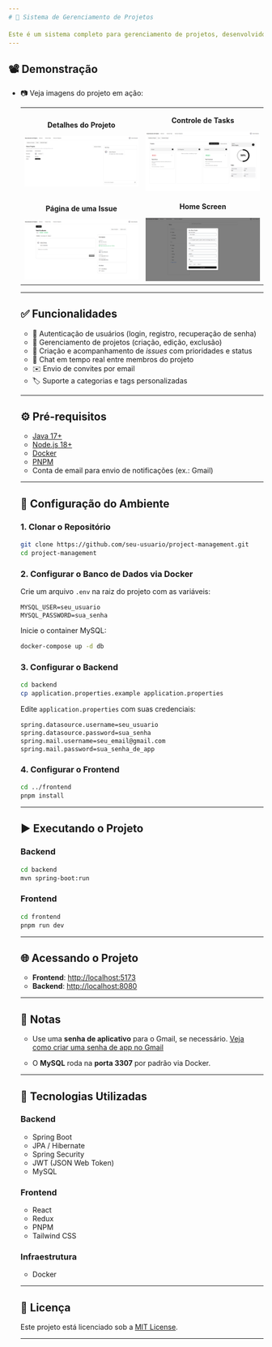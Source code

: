 ```yaml
---
# 📁 Sistema de Gerenciamento de Projetos

Este é um sistema completo para gerenciamento de projetos, desenvolvido com **Spring Boot** no backend e **React** no frontend. Ele oferece funcionalidades como autenticação de usuários, criação e gerenciamento de projetos, issues, chat em tempo real, envio de convites por email e muito mais. O banco de dados **MySQL** é configurado para rodar via **Docker**, facilitando a execução do projeto.
---
```


## 📽️ Demonstração

- 📷 Veja imagens do projeto em ação:

  <table align="center">
  <tr>
    <td align="center">
      <p><strong>Detalhes do Projeto</strong></p>
      <img src="https://raw.githubusercontent.com/SAIKO9X/project-management/main/screenshots/image.png" alt="Detalhes do Projeto" width="400"/>
    </td>
    <td align="center">
      <p><strong>Controle de Tasks</strong></p>
      <img src="https://raw.githubusercontent.com/SAIKO9X/project-management/main/screenshots/image2.png" alt="Controle de Tasks" width="400"/>
    </td>
  </tr>
  <tr>
    <td align="center">
      <p><strong>Página de uma Issue</strong></p>
      <img src="https://raw.githubusercontent.com/SAIKO9X/project-management/main/screenshots/image3.png" alt="Página de uma Issue" width="400"/>
    </td>
    <td align="center">
      <p><strong>Home Screen</strong></p>
      <img src="https://raw.githubusercontent.com/SAIKO9X/project-management/main/screenshots/image4.png" alt="Home Screen" width="400"/>
    </td>
  </tr>
</table>

---

## ✅ Funcionalidades

- 🔐 Autenticação de usuários (login, registro, recuperação de senha)
- 📁 Gerenciamento de projetos (criação, edição, exclusão)
- 🐞 Criação e acompanhamento de _issues_ com prioridades e status
- 💬 Chat em tempo real entre membros do projeto
- ✉️ Envio de convites por email
- 🏷️ Suporte a categorias e tags personalizadas

---

## ⚙️ Pré-requisitos

- [Java 17+](https://www.oracle.com/java/technologies/javase/jdk17-archive-downloads.html)
- [Node.js 18+](https://nodejs.org/)
- [Docker](https://www.docker.com/)
- [PNPM](https://pnpm.io/)
- Conta de email para envio de notificações (ex.: Gmail)

---

## 🚀 Configuração do Ambiente

### 1. Clonar o Repositório

```bash
git clone https://github.com/seu-usuario/project-management.git
cd project-management
```

### 2. Configurar o Banco de Dados via Docker

Crie um arquivo `.env` na raiz do projeto com as variáveis:

```env
MYSQL_USER=seu_usuario
MYSQL_PASSWORD=sua_senha
```

Inicie o container MySQL:

```bash
docker-compose up -d db
```

### 3. Configurar o Backend

```bash
cd backend
cp application.properties.example application.properties
```

Edite `application.properties` com suas credenciais:

```properties
spring.datasource.username=seu_usuario
spring.datasource.password=sua_senha
spring.mail.username=seu_email@gmail.com
spring.mail.password=sua_senha_de_app
```

### 4. Configurar o Frontend

```bash
cd ../frontend
pnpm install
```

---

## ▶️ Executando o Projeto

### Backend

```bash
cd backend
mvn spring-boot:run
```

### Frontend

```bash
cd frontend
pnpm run dev
```

---

## 🌐 Acessando o Projeto

- **Frontend**: [http://localhost:5173](http://localhost:5173)
- **Backend**: [http://localhost:8080](http://localhost:8080)

---

## 📝 Notas

- Use uma **senha de aplicativo** para o Gmail, se necessário.
  [Veja como criar uma senha de app no Gmail](https://support.google.com/accounts/answer/185833)

- O **MySQL** roda na **porta 3307** por padrão via Docker.

---

## 🧰 Tecnologias Utilizadas

### Backend

- Spring Boot
- JPA / Hibernate
- Spring Security
- JWT (JSON Web Token)
- MySQL

### Frontend

- React
- Redux
- PNPM
- Tailwind CSS

### Infraestrutura

- Docker

---

## 📄 Licença

Este projeto está licenciado sob a [MIT License](LICENSE).

---
